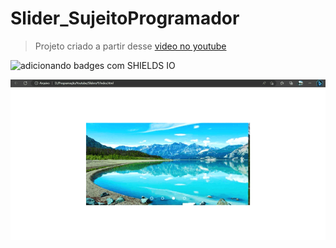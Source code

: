 # Slider_SujeitoProgramador

> Projeto criado a partir desse [video no youtube](https://www.youtube.com/watch?v=BpzyuuPIEaQ)

![adicionando badges com SHIELDS IO](https://img.shields.io/badge/STATUS-CONCLUÍDO-<COLOR>GREEN)

![Resultado Slide](final.gif)
